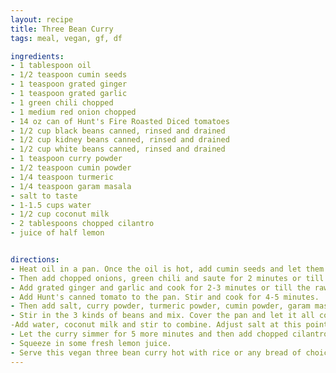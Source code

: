 ```yaml
---
layout: recipe
title: Three Bean Curry
tags: meal, vegan, gf, df

ingredients:
- 1 tablespoon oil
- 1/2 teaspoon cumin seeds
- 1 teaspoon grated ginger
- 1 teaspoon grated garlic
- 1 green chili chopped
- 1 medium red onion chopped
- 14 oz can of Hunt's Fire Roasted Diced tomatoes
- 1/2 cup black beans canned, rinsed and drained
- 1/2 cup kidney beans canned, rinsed and drained
- 1/2 cup white beans canned, rinsed and drained
- 1 teaspoon curry powder
- 1/2 teaspoon cumin powder
- 1/4 teaspoon turmeric
- 1/4 teaspoon garam masala
- salt to taste
- 1-1.5 cups water
- 1/2 cup coconut milk
- 2 tablespoons chopped cilantro
- juice of half lemon


directions:
- Heat oil in a pan. Once the oil is hot, add cumin seeds and let them crackle.
- Then add chopped onions, green chili and saute for 2 minutes or till onions turn translucent. You may add little salt to the onions while frying them.
- Add grated ginger and garlic and cook for 2-3 minutes or till the raw smell goes away.
- Add Hunt's canned tomato to the pan. Stir and cook for 4-5 minutes.
- Then add salt, curry powder, turmeric powder, cumin powder, garam masala and mix. Cook the spices with the tomato for an additional 3-4 minutes.
- Stir in the 3 kinds of beans and mix. Cover the pan and let it all cook on medium heat for 5 minutes.
-Add water, coconut milk and stir to combine. Adjust salt at this point.
- Let the curry simmer for 5 more minutes and then add chopped cilantro.
- Squeeze in some fresh lemon juice.
- Serve this vegan three bean curry hot with rice or any bread of choice!
---
```

